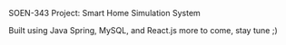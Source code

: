 SOEN-343 Project: Smart Home Simulation System

Built using Java Spring, MySQL, and React.js more to come, stay tune ;)  

